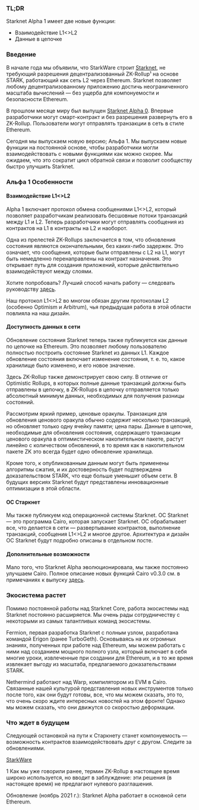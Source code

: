 ### TL;DR

Starknet Alpha 1 имеет две новые функции:

* Взаимодействие L1<>L2
* Данные в цепочке

### Введение

В начале года мы объявили, что StarkWare строит [Starknet](https://starkware.co/product/starknet/), не требующий разрешения децентрализованный ZK-Rollup¹ на основе STARK, работающий как сеть L2 через Ethereum. Starknet позволяет любому децентрализованному приложению достичь неограниченного масштаба вычислений — без ущерба для компонуемости и безопасности Ethereum.

В прошлом месяце миру был выпущен [Starknet Alpha 0](https://medium.com/starkware/starknet-planets-alpha-on-ropsten-e7494929cb95). Впервые разработчики могут [](https://kobi.one/2021/07/14/stardrop.html) смарт-контракт и без разрешения развернуть его в ZK-Rollup. Пользователи могут отправлять транзакции в сеть в стиле Ethereum.

Сегодня мы выпускаем новую версию; Альфа 1. Мы выпускаем новые функции на постоянной основе, чтобы разработчики могли взаимодействовать с новыми функциями как можно скорее. Мы ожидаем, что это сократит цикл обратной связи и позволит сообществу быстро улучшить Starknet.

### Альфа 1 Особенности

#### Взаимодействие L1<>L2

Alpha 1 включает протокол обмена сообщениями L1<>L2, который позволяет разработчикам реализовать бесшовные потоки транзакций между L1 и L2. Теперь разработчики могут отправлять сообщения из контрактов на L1 в контракты на L2 и наоборот.

Одна из прелестей ZK-Rollups заключается в том, что обновления состояния являются окончательными, без каких-либо задержек. Это означает, что сообщения, которые были отправлены с L2 на L1, могут быть немедленно перенаправлены на контракт назначения. Это открывает путь для создания приложений, которые действительно взаимодействуют между слоями.

Хотите попробовать? Лучший способ начать работу — следовать руководству [здесь](https://www.cairo-lang.org/docs/hello_starknet/l1l2.html).

Наш протокол L1<>L2 во многом обязан другим протоколам L2 (особенно Optimism и Arbitrum), чья предыдущая работа в этой области повлияла на наш дизайн.

#### Доступность данных в сети

Обновление состояния Starknet теперь также публикуется как данные по цепочке на Ethereum. Это позволяет любому пользователю полностью построить состояние Starknet из данных L1. Каждое обновление состояния включает изменение состояния, т. е. то, какое хранилище было изменено, и его новое значение.

Здесь ZK-Rollup также демонстрирует свою силу. В отличие от Optimistic Rollups, в которых полные данные транзакций должны быть отправлены в цепочку, в ZK-Rollups в цепочку отправляется только абсолютный минимум данных, необходимых для получения разницы состояний.

Рассмотрим яркий пример, ценовые оракулы. Транзакция для обновления ценового оракула обычно содержит несколько транзакций, но обновляет только одну ячейку памяти; цена пары. Данные в цепочке, необходимые для обновления состояния, содержащего транзакции ценового оракула в оптимистическом накопительном пакете, растут линейно с количеством обновлений, в то время как в накопительном пакете ZK это всегда будет одно обновление хранилища.

Кроме того, к опубликованным данным могут быть применены алгоритмы сжатия, и их достоверность будет подтверждена доказательством STARK, что еще больше уменьшит объем сети. В будущих версиях Starknet будут представлены инновационные оптимизации в этой области.

#### ОС Старкнет

Мы также публикуем код операционной системы Starknet. ОС Starknet — это программа Cairo, которая запускает Starknet. ОС обрабатывает все, что делается в сети — развертывание контрактов, выполнение транзакций, сообщения L1<>L2 и многое другое. Архитектура и дизайн ОС Starknet будут подробно описаны в отдельном посте.

#### Дополнительные возможности

Мало того, что Starknet Alpha эволюционировала, мы также постоянно улучшаем Cairo. Полное описание новых функций Cairo v0.3.0 см. в примечаниях к выпуску [здесь](https://github.com/starkware-libs/cairo-lang/releases/tag/v0.3.0).

### Экосистема растет

Помимо постоянной работы над Starknet Core, работа экосистемы над Starknet постоянно расширяется. Мы очень рады сотрудничеству с некоторыми из самых талантливых команд экосистемы.

Fermion, первая разработка Starknet с полным узлом, разработана командой Erigon (ранее TurboGeth). Основываясь на их огромных знаниях, полученных при работе над Ethereum, мы можем работать с ними над созданием мощного полного узла, который включает в себя многие уроки, извлеченные при создании для Ethereum, и в то же время извлекает выгоду из масштаба, предлагаемого доказательствами STARK.

Nethermind работают над Warp, компилятором из EVM в Cairo. Связанные нашей культурой представления новых инструментов только после того, как они будут готовы, все, что мы можем сказать, это то, что очень скоро ждите интересных новостей на этом фронте! Однако мы можем сказать, что они движутся со скоростью деформации.

### Что ждет в будущем

Следующей остановкой на пути к Старкнету станет компонуемость — возможность контрактов взаимодействовать друг с другом. Следите за обновлениями.

[StarkWare](https://starkware.co/)

1 Как мы уже говорили ранее, термин ZK-Rollup в настоящее время широко используется, но вводит в заблуждение: эти решения (в настоящее время) не предлагают нулевого разглашения.

Обновление (ноябрь 2021 г.): Starknet Alpha работает в основной сети Ethereum.